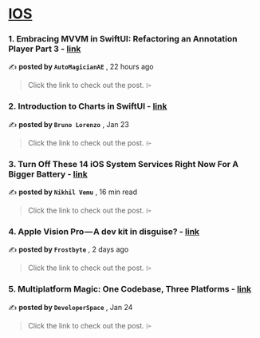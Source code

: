 
<h1><a href=https://medium.com/tag/ios/recommended target="_blank" rel="noopener noreferrer">IOS</a></h1>
<h3>1. Embracing MVVM in SwiftUI: Refactoring an Annotation Player Part 3 - <a href=https://medium.com/@edabdallamo/embracing-mvvm-in-swiftui-refactoring-an-annotation-player-part-3-5b52b0f31e8e?source=tag_recommended_feed---------0-84----------ios----------04da4f1b_7940_4c9b_8904_a36da527dc01------- target="_blank" rel="noopener noreferrer">link</a></h3>

✍️ **posted by `AutoMagicianAE`** <date> , 22 hours ago</date>

<blockquote>Click the link to check out the post. ⌲</blockquote>

<h3>2. Introduction to Charts in SwiftUI - <a href=https://medium.com/@blorenzop/swiftui-charts-b6fa4aca46db?source=tag_recommended_feed---------1-107----------ios----------04da4f1b_7940_4c9b_8904_a36da527dc01------- target="_blank" rel="noopener noreferrer">link</a></h3>

✍️ **posted by `Bruno Lorenzo`** <date> , Jan 23</date>

<blockquote>Click the link to check out the post. ⌲</blockquote>

<h3>3. Turn Off These 14 iOS System Services Right Now For A Bigger Battery - <a href=https://medium.com/macoclock/turn-off-these-14-ios-system-services-right-now-for-a-bigger-battery-872e902b5a72?source=tag_recommended_feed---------2-85----------ios----------04da4f1b_7940_4c9b_8904_a36da527dc01------- target="_blank" rel="noopener noreferrer">link</a></h3>

✍️ **posted by `Nikhil Vemu`** <date> , 16 min read</date>

<blockquote>Click the link to check out the post. ⌲</blockquote>

<h3>4. Apple Vision Pro — A dev kit in disguise? - <a href=https://medium.com/@frostbyteblog/apple-vision-pro-a-dev-kit-in-disguise-d8833bdc8943?source=tag_recommended_feed---------3-84----------ios----------04da4f1b_7940_4c9b_8904_a36da527dc01------- target="_blank" rel="noopener noreferrer">link</a></h3>

✍️ **posted by `Frostbyte`** <date> , 2 days ago</date>

<blockquote>Click the link to check out the post. ⌲</blockquote>

<h3>5. Multiplatform Magic: One Codebase, Three Platforms - <a href=https://medium.com/proandroiddev/exploring-firebase-authentication-in-compose-multiplatform-8a662a30ec8e?source=tag_recommended_feed---------4-107----------ios----------04da4f1b_7940_4c9b_8904_a36da527dc01------- target="_blank" rel="noopener noreferrer">link</a></h3>

✍️ **posted by `DeveloperSpace`** <date> , Jan 24</date>

<blockquote>Click the link to check out the post. ⌲</blockquote>

